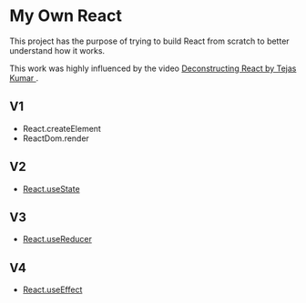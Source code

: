 # My Own React

This project has the purpose of trying to build React from scratch to better understand how it works.

This work was highly influenced by the video [Deconstructing React by Tejas Kumar
](https://youtu.be/f2mMOiCSj5c).

## V1

- React.createElement
- ReactDom.render

## V2

- [React.useState](https://github.com/facebook/react/blob/487f4bf2ee7c86176637544c5473328f96ca0ba2/packages/react-dom/src/server/ReactPartialRendererHooks.js#L248)

## V3

- [React.useReducer](https://github.com/facebook/react/blob/487f4bf2ee7c86176637544c5473328f96ca0ba2/packages/react-dom/src/server/ReactPartialRendererHooks.js#L261)

## V4

- [React.useEffect](https://github.com/facebook/react/blob/487f4bf2ee7c86176637544c5473328f96ca0ba2/packages/react-reconciler/src/ReactFiberHooks.js#L1193)
